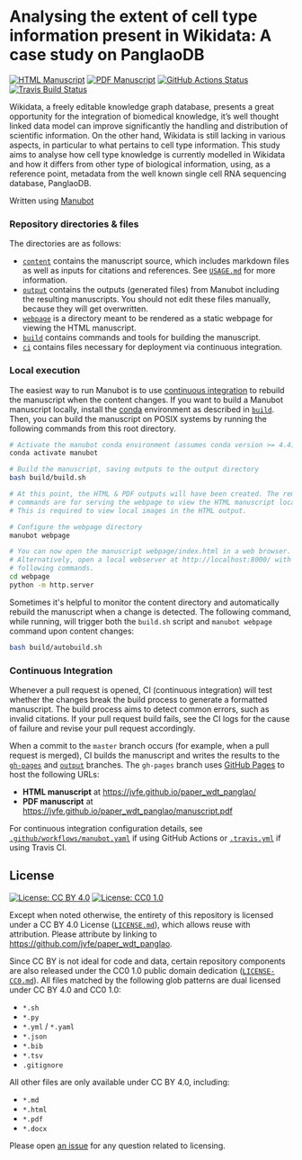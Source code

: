# Analysing the extent of cell type information present in Wikidata: A case study on PanglaoDB
<!-- usage note: edit the H1 title above to personalize the manuscript -->

[![HTML Manuscript](https://img.shields.io/badge/manuscript-HTML-blue.svg)](https://jvfe.github.io/paper_wdt_panglao/)
[![PDF Manuscript](https://img.shields.io/badge/manuscript-PDF-blue.svg)](https://jvfe.github.io/paper_wdt_panglao/manuscript.pdf)
[![GitHub Actions Status](https://github.com/jvfe/paper_wdt_panglao/workflows/Manubot/badge.svg)](https://github.com/jvfe/paper_wdt_panglao/actions)
[![Travis Build Status](https://travis-ci.com/jvfe/paper_wdt_panglao.svg?branch=master)](https://travis-ci.com/jvfe/paper_wdt_panglao)
<!-- usage note: delete CI badges above for services not used by your manuscript -->

Wikidata, a freely editable knowledge graph database, presents a great opportunity for the integration of biomedical knowledge, it’s well thought linked data model can improve significantly the handling and distribution of scientific information. On the other hand, Wikidata is still lacking in various aspects, in particular to what pertains to cell type information. This study aims to analyse how cell type knowledge is currently modelled in Wikidata and how it differs from other type of biological information, using, as a reference point, metadata from the well known single cell RNA sequencing database, PanglaoDB.

Written using [Manubot](https://github.com/manubot/manubot)

### Repository directories & files

The directories are as follows:

+ [`content`](content) contains the manuscript source, which includes markdown files as well as inputs for citations and references.
  See [`USAGE.md`](USAGE.md) for more information.
+ [`output`](output) contains the outputs (generated files) from Manubot including the resulting manuscripts.
  You should not edit these files manually, because they will get overwritten.
+ [`webpage`](webpage) is a directory meant to be rendered as a static webpage for viewing the HTML manuscript.
+ [`build`](build) contains commands and tools for building the manuscript.
+ [`ci`](ci) contains files necessary for deployment via continuous integration.

### Local execution

The easiest way to run Manubot is to use [continuous integration](#continuous-integration) to rebuild the manuscript when the content changes.
If you want to build a Manubot manuscript locally, install the [conda](https://conda.io) environment as described in [`build`](build).
Then, you can build the manuscript on POSIX systems by running the following commands from this root directory.

```sh
# Activate the manubot conda environment (assumes conda version >= 4.4)
conda activate manubot

# Build the manuscript, saving outputs to the output directory
bash build/build.sh

# At this point, the HTML & PDF outputs will have been created. The remaining
# commands are for serving the webpage to view the HTML manuscript locally.
# This is required to view local images in the HTML output.

# Configure the webpage directory
manubot webpage

# You can now open the manuscript webpage/index.html in a web browser.
# Alternatively, open a local webserver at http://localhost:8000/ with the
# following commands.
cd webpage
python -m http.server
```

Sometimes it's helpful to monitor the content directory and automatically rebuild the manuscript when a change is detected.
The following command, while running, will trigger both the `build.sh` script and `manubot webpage` command upon content changes:

```sh
bash build/autobuild.sh
```

### Continuous Integration

Whenever a pull request is opened, CI (continuous integration) will test whether the changes break the build process to generate a formatted manuscript.
The build process aims to detect common errors, such as invalid citations.
If your pull request build fails, see the CI logs for the cause of failure and revise your pull request accordingly.

When a commit to the `master` branch occurs (for example, when a pull request is merged), CI builds the manuscript and writes the results to the [`gh-pages`](https://github.com/jvfe/paper_wdt_panglao/tree/gh-pages) and [`output`](https://github.com/jvfe/paper_wdt_panglao/tree/output) branches.
The `gh-pages` branch uses [GitHub Pages](https://pages.github.com/) to host the following URLs:

+ **HTML manuscript** at https://jvfe.github.io/paper_wdt_panglao/
+ **PDF manuscript** at https://jvfe.github.io/paper_wdt_panglao/manuscript.pdf

For continuous integration configuration details, see [`.github/workflows/manubot.yaml`](.github/workflows/manubot.yaml) if using GitHub Actions or [`.travis.yml`](.travis.yml) if using Travis CI.

## License

<!--
usage note: edit this section to change the license of your manuscript or source code changes to this repository.
We encourage users to openly license their manuscripts, which is the default as specified below.
-->

[![License: CC BY 4.0](https://img.shields.io/badge/License%20All-CC%20BY%204.0-lightgrey.svg)](http://creativecommons.org/licenses/by/4.0/)
[![License: CC0 1.0](https://img.shields.io/badge/License%20Parts-CC0%201.0-lightgrey.svg)](https://creativecommons.org/publicdomain/zero/1.0/)

Except when noted otherwise, the entirety of this repository is licensed under a CC BY 4.0 License ([`LICENSE.md`](LICENSE.md)), which allows reuse with attribution.
Please attribute by linking to https://github.com/jvfe/paper_wdt_panglao.

Since CC BY is not ideal for code and data, certain repository components are also released under the CC0 1.0 public domain dedication ([`LICENSE-CC0.md`](LICENSE-CC0.md)).
All files matched by the following glob patterns are dual licensed under CC BY 4.0 and CC0 1.0:

+ `*.sh`
+ `*.py`
+ `*.yml` / `*.yaml`
+ `*.json`
+ `*.bib`
+ `*.tsv`
+ `.gitignore`

All other files are only available under CC BY 4.0, including:

+ `*.md`
+ `*.html`
+ `*.pdf`
+ `*.docx`

Please open [an issue](https://github.com/jvfe/paper_wdt_panglao/issues) for any question related to licensing.
